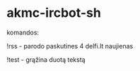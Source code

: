 akmc-ircbot-sh
==============
komandos: 

!rss - parodo paskutines 4 delfi.lt naujienas

!test - grąžina duotą tekstą
